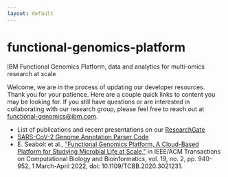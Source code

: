 ```yaml
---
layout: default
---
```


# functional-genomics-platform
IBM Functional Genomics Platform, data and analytics for multi-omics research at scale

Welcome, we are in the process of updating our developer resources. Thank you for your patience. Here are a couple quick links to content you may be looking for. If you still have questions or are interested in collaborating with our research group, please feel free to reach out at functional-genomics@ibm.com.

- List of publications and recent presentations on our [ResearchGate](https://www.researchgate.net/project/IBM-Functional-Genomics-Platform-formerly-OMXWare)
- [SARS-CoV-2 Genome Annotation Parser Code](https://github.com/IBM/omxware-getting-started/tree/master/SARS-CoV-2_parser)
- E. Seabolt et al., ["Functional Genomics Platform, A Cloud-Based Platform for Studying Microbial Life at Scale,"](https://ieeexplore.ieee.org/document/9184986) in IEEE/ACM Transactions on Computational Biology and Bioinformatics, vol. 19, no. 2, pp. 940-952, 1 March-April 2022, doi: 10.1109/TCBB.2020.3021231.
